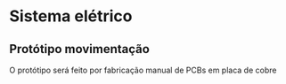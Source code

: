 # Sistema elétrico


## Protótipo movimentação

O protótipo será feito por fabricação manual de PCBs em placa de cobre